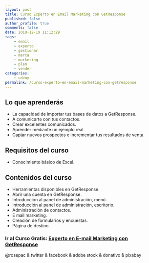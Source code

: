 ```yaml
---
layout: post
title: Curso Experto en Email Marketing con GetResponse
published: false
author_profile: true
comments: false
date: 2018-12-19 11:12:29
tags:
    - email
    - experto
    - gestionar
    - marca
    - marketing
    - plan
    - vender
categories:
    - udemy
permalink: /curso-experto-en-email-marketing-con-getresponse
---
```

## Lo que aprenderás

  * La capacidad de importar tus bases de datos a GetResponse.
  * A comunicarte con tus contactos.
  * Crear excelentes comunicados.
  * Aprender mediante un ejemplo real.
  * Captar nuevos prospectos e incrementar tus resultados de venta.

## Requisitos del curso

  * Conocimiento básico de Excel.

## Contenidos del curso

  * Herramientas disponibles en GetResponse.
  * Abrir una cuenta en GetResponse.
  * Introducción al panel de administración, menú.
  * Introducción al panel de administración, escritorio.
  * Administración de contactos.
  * E mail marketing.
  * Creación de formularios y encuestas.
  * Página de destino.


  


### **Ir al Curso Gratis: [Experto en E-mail Marketing con GetResponse][1]**


  



  @rosepac & twitter & facebook & adobe stock & donativo & pixabay


 [1]: https://www.udemy.com/share/100AGcAkoaeF5RTXw=/